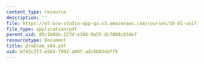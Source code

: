 ```yaml
---
content_type: resource
description: ''
file: https://ol-ocw-studio-app-qa.s3.amazonaws.com/courses/16-01-unified-engineering-i-ii-iii-iv-fall-2005-spring-2006/bf42c3f7e5647892a60fadc8b03deff9_problem_s04.pdf
file_type: application/pdf
parent_uid: 85c1b0de-227d-e38d-9a55-dc7008c03de7
resourcetype: Document
title: problem_s04.pdf
uid: bf42c3f7-e564-7892-a60f-adc8b03deff9
---
```

